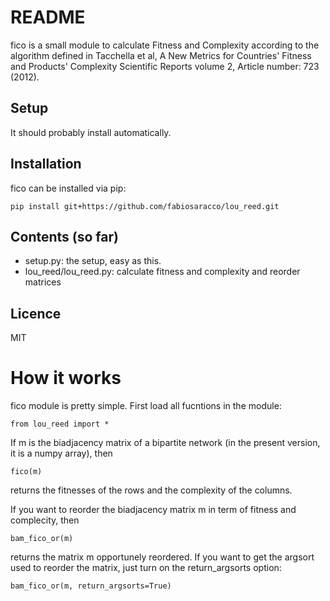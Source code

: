 # README

fico is a small module to calculate Fitness and Complexity according to the algorithm defined in 
Tacchella et al, A New Metrics for Countries' Fitness and Products' Complexity
Scientific Reports volume 2, Article number: 723 (2012).

## Setup
It should probably install automatically.

## Installation

fico can be installed via pip:
```
pip install git+https://github.com/fabiosaracco/lou_reed.git
```
## Contents (so far)

* setup.py: the setup, easy as this.
* lou_reed/lou_reed.py: calculate fitness and complexity and reorder matrices

## Licence

MIT

# How it works
fico module is pretty simple. First load all fucntions in the module:
```
from lou_reed import *
```
If m is the biadjacency matrix of a bipartite network (in the present version, it is a numpy array), then 
```
fico(m)
```
returns the fitnesses of the rows and the complexity of the columns. 


If you want to reorder the biadjacency matrix m in term of fitness and complecity, then 
```
bam_fico_or(m)
```
returns the matrix m opportunely reordered. If you want to get the argsort used to reorder the matrix, just turn on the return_argsorts option:
```
bam_fico_or(m, return_argsorts=True)
```


